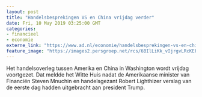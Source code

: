 ```yaml
---
layout: post
title: "Handelsbesprekingen VS en China vrijdag verder"
date: Fri, 10 May 2019 03:25:00 GMT
categories: 
- financieel 
- economie 
externe_link: "https://www.ad.nl/economie/handelsbesprekingen-vs-en-china-vrijdag-verder~afcd4f88/"
feature_image: "https://images2.persgroep.net/rcs/6BIlLiKk_vIjrgvLRcKEFi0BBaI/diocontent/147772225/_fitwidth/400/?appId=21791a8992982cd8da851550a453bd7f&quality=0.7"
---
```


Het handelsoverleg tussen Amerika en China in Washington wordt vrijdag voortgezet. Dat meldde het Witte Huis nadat de Amerikaanse minister van Financiën Steven Mnuchin en handelsgezant Robert Lighthizer verslag van de eerste dag hadden uitgebracht aan president Trump.

